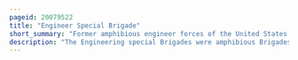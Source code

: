 ```yaml
---
pageid: 20079522
title: "Engineer Special Brigade"
short_summary: "Former amphibious engineer forces of the United States Army from 1942 to 1955"
description: "The Engineering special Brigades were amphibious Brigades of the united States army that were developed during World War Ii and active from 1942 to 1955. In 1943 they were subsequently redesignated as Engineer special Brigades. The 5th and 6th Engineer special Brigades were assigned to the european Operation Theater. The 1st Engineer special Brigade participated in the Landings in sicily and italy before joining the 5th and 6th Engineer special Brigades for the Invasion of Normandy."
---
```

